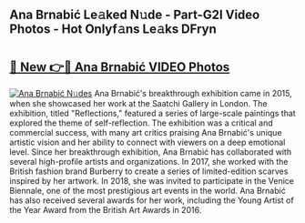 ## Ana Brnabić Le𝚊ked N𝚞de - Part-G2I Video Photos - Hot Onlyf𝚊ns Le𝚊ks DFryn

# <h2><a href="http://ab4769.deff.icu/?id=Ana+Brnabi%c4%87">🔗 New 👉🔴 Ana Brnabić VIDEO Photos</a></h2>

[![Ana Brnabić N𝚞des](https://i.imgur.com/rIISA9y.gif)](http://ab4769.deff.icu/?id=Ana+Brnabi%c4%87)
Ana Brnabić's breakthrough exhibition came in 2015, when she showcased her work at the Saatchi Gallery in London. The exhibition, titled "Reflections," featured a series of large-scale paintings that explored the theme of self-reflection. The exhibition was a critical and commercial success, with many art critics praising Ana Brnabić's unique artistic vision and her ability to connect with viewers on a deep emotional level. Since her breakthrough exhibition, Ana Brnabić has collaborated with several high-profile artists and organizations. In 2017, she worked with the British fashion brand Burberry to create a series of limited-edition scarves inspired by her artwork. In 2018, she was invited to participate in the Venice Biennale, one of the most prestigious art events in the world. Ana Brnabić has also received several awards for her work, including the Young Artist of the Year Award from the British Art Awards in 2016.
